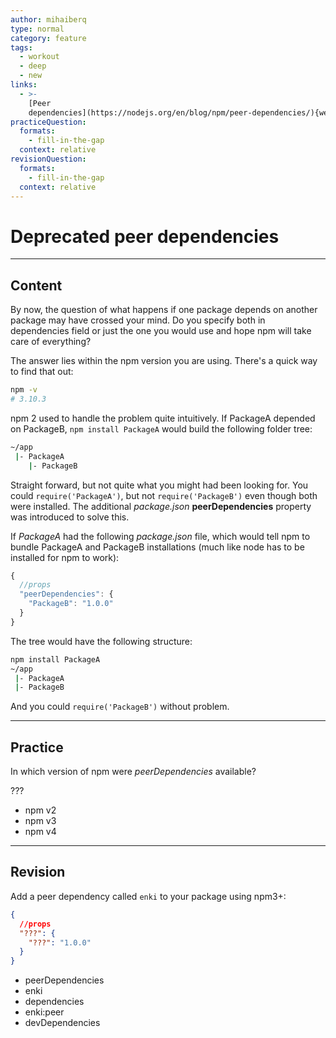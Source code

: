```yaml
---
author: mihaiberq
type: normal
category: feature
tags:
  - workout
  - deep
  - new
links:
  - >-
    [Peer
    dependencies](https://nodejs.org/en/blog/npm/peer-dependencies/){website}
practiceQuestion:
  formats:
    - fill-in-the-gap
  context: relative
revisionQuestion:
  formats:
    - fill-in-the-gap
  context: relative
---
```


# Deprecated peer dependencies


---

## Content

By now, the question of what happens if one package depends on another package may have crossed your mind. Do you specify both in dependencies field or just the one you would use and hope npm will take care of everything?

The answer lies within the npm version you are using. There's a quick way to find that out:

```bash
npm -v
# 3.10.3
```

npm 2 used to handle the problem quite intuitively. If PackageA depended on PackageB, `npm install PackageA` would build the following folder tree:

```bash
~/app
 |- PackageA
    |- PackageB
```

Straight forward, but not quite what you might had been looking for. You could `require('PackageA')`, but not `require('PackageB')` even though both were installed. The additional *package.json* **peerDependencies** property was introduced to solve this.

If *PackageA* had the following *package.json* file, which would tell npm to bundle PackageA and PackageB installations (much like node has to be installed for npm to work):

```javascript
{
  //props
  "peerDependencies": {
    "PackageB": "1.0.0"
  }
}
```

The tree would have the following structure:

```bash
npm install PackageA
~/app
 |- PackageA
 |- PackageB
```

And you could `require('PackageB')` without problem.


---

## Practice

In which version of npm were *peerDependencies* available?

???

- npm v2
- npm v3
- npm v4


---

## Revision

Add a peer dependency called `enki` to your package using npm3+:

```json
{
  //props
  "???": {
    "???": "1.0.0"
  }
}
```

- peerDependencies
- enki
- dependencies
- enki:peer
- devDependencies
